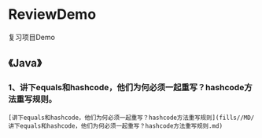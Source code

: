 # ReviewDemo

复习项目Demo

## **《Java》**

### 1、讲下equals和hashcode，他们为何必须一起重写？hashcode方法重写规则。

    [讲下equals和hashcode，他们为何必须一起重写？hashcode方法重写规则](fills//MD/讲下equals和hashcode，他们为何必须一起重写？hashcode方法重写规则.md)

